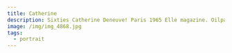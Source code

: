 ```yaml
---
title: Catherine
description: Sixties Catherine Deneuve! Paris 1965 Elle magazine. Oilpainting 20cm x 30cm
image: /img/img_4868.jpg
tags:
  - portrait
---
```

